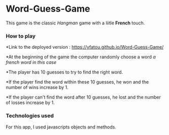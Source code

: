 # Word-Guess-Game

This game is the classic *Hangman* game with a liitle **French** touch.

### How to play

*Link to the deployed version : https://yfatou.github.io/Word-Guess-Game/

*At the beginning of the game the computer randomly choose a word *a french word in this case*

*The player has 10 guesses to try to find the right word.

*If the player find the word within these 10 guesses, he won and the number of wins increase by 1.

*If the player can't find the word after 10 guesses, he lost and the number of losses increase by 1.

### Technologies used

For this app, I used javascripts objects and methods.

